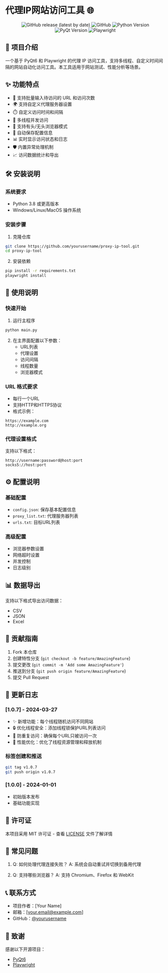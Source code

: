 # 代理IP网站访问工具 🌐

<div align="center">

![GitHub release (latest by date)](https://img.shields.io/github/v/release/yourusername/proxy-ip-tool)
![GitHub](https://img.shields.io/github/license/yourusername/proxy-ip-tool)
![Python Version](https://img.shields.io/badge/python-3.8%2B-blue)
![PyQt Version](https://img.shields.io/badge/PyQt-6.0%2B-green)
![Playwright](https://img.shields.io/badge/Playwright-latest-orange)

</div>

## 📝 项目介绍

一个基于 PyQt6 和 Playwright 的代理 IP 访问工具，支持多线程、自定义时间间隔的网站自动化访问工具。本工具适用于网站测试、性能分析等场景。

## ✨ 功能特点

- 🔄 支持批量输入待访问的 URL 和访问次数
- 🌍 支持自定义代理服务器设置
- ⏱️ 自定义访问时间和间隔
- 🚀 多线程并发访问
- 🎯 支持有头/无头浏览器模式
- 💾 自动保存配置信息
- 📊 实时显示访问状态和日志
- 🛡️ 内置异常处理机制
- 📈 访问数据统计和导出

## 🛠️ 安装说明

### 系统要求

- Python 3.8 或更高版本
- Windows/Linux/MacOS 操作系统

### 安装步骤

1. 克隆仓库
```bash
git clone https://github.com/yourusername/proxy-ip-tool.git
cd proxy-ip-tool
```

2. 安装依赖
```bash
pip install -r requirements.txt
playwright install
```

## 🚀 使用说明

### 快速开始

1. 运行主程序
```bash
python main.py
```

2. 在主界面配置以下参数：
   - URL列表
   - 代理设置
   - 访问间隔
   - 线程数量
   - 浏览器模式

### URL 格式要求

- 每行一个URL
- 支持HTTP和HTTPS协议
- 格式示例：
```
https://example.com
http://example.org
```

### 代理设置格式

支持以下格式：
```
http://username:password@host:port
socks5://host:port
```

## ⚙️ 配置说明

### 基础配置
- `config.json`: 保存基本配置信息
- `proxy_list.txt`: 代理服务器列表
- `urls.txt`: 目标URL列表

### 高级配置
- 浏览器参数设置
- 网络超时设置
- 并发控制
- 日志级别

## 📊 数据导出

支持以下格式导出访问数据：
- CSV
- JSON
- Excel

## 🤝 贡献指南

1. Fork 本仓库
2. 创建特性分支 (`git checkout -b feature/AmazingFeature`)
3. 提交更改 (`git commit -m 'Add some AmazingFeature'`)
4. 推送到分支 (`git push origin feature/AmazingFeature`)
5. 提交 Pull Request

## 📝 更新日志

### [1.0.7] - 2024-03-27
- ✨ 新增功能：每个线程随机访问不同网站
- 🔒 优化线程安全：添加线程锁保护URL列表访问
- 🎯 防重复访问：确保每个URL只被访问一次
- 🚀 性能优化：优化了线程资源管理和释放机制

### 标签创建和推送
```bash
git tag v1.0.7
git push origin v1.0.7
```

### [1.0.0] - 2024-01-01
- 初始版本发布
- 基础功能实现

## 📄 许可证

本项目采用 MIT 许可证 - 查看 [LICENSE](LICENSE) 文件了解详情

## 🤔 常见问题

1. Q: 如何处理代理连接失败？
   A: 系统会自动重试并切换到备用代理

2. Q: 支持哪些浏览器？
   A: 支持 Chromium、Firefox 和 WebKit

## 📞 联系方式

- 项目作者：[Your Name]
- 邮箱：[your.email@example.com]
- GitHub：[@yourusername](https://github.com/yourusername)

## 🌟 致谢

感谢以下开源项目：
- [PyQt6](https://www.riverbankcomputing.com/software/pyqt/)
- [Playwright](https://playwright.dev/) 